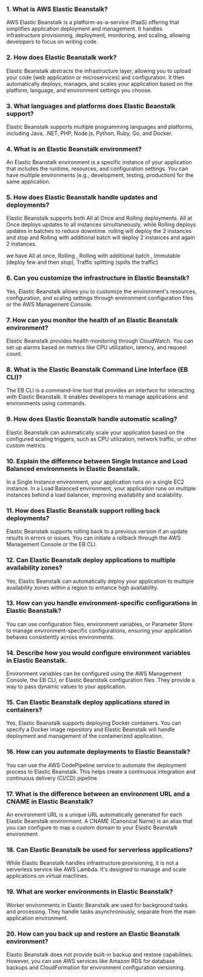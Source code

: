 ### 1. What is AWS Elastic Beanstalk?
AWS Elastic Beanstalk is a platform-as-a-service (PaaS) offering that simplifies application deployment and management. It handles infrastructure provisioning, deployment, monitoring, and scaling, allowing developers to focus on writing code.

### 2. How does Elastic Beanstalk work?
Elastic Beanstalk abstracts the infrastructure layer, allowing you to upload your code (web application or microservices) and configuration. It then automatically deploys, manages, and scales your application based on the platform, language, and environment settings you choose.

### 3. What languages and platforms does Elastic Beanstalk support?
Elastic Beanstalk supports multiple programming languages and platforms, including Java, .NET, PHP, Node.js, Python, Ruby, Go, and Docker.

### 4. What is an Elastic Beanstalk environment?
An Elastic Beanstalk environment is a specific instance of your application that includes the runtime, resources, and configuration settings. You can have multiple environments (e.g., development, testing, production) for the same application.

### 5. How does Elastic Beanstalk handle updates and deployments?
Elastic Beanstalk supports both All at Once and Rolling deployments. All at Once deploys updates to all instances simultaneously, while Rolling deploys updates in batches to reduce downtime. rolling will deploy the 2 instances and stop and Rolling with additional batch will deploy 2 instances and again 2 instances.

we have All at once, Rolling , Rolling with additional batch , Immutable (deploy few and then stop), Traffic splitting (spilts the traffic)

### 6. Can you customize the infrastructure in Elastic Beanstalk?
Yes, Elastic Beanstalk allows you to customize the environment's resources, configuration, and scaling settings through environment configuration files or the AWS Management Console.

### 7. How can you monitor the health of an Elastic Beanstalk environment?
Elastic Beanstalk provides health monitoring through CloudWatch. You can set up alarms based on metrics like CPU utilization, latency, and request count.

### 8. What is the Elastic Beanstalk Command Line Interface (EB CLI)?
The EB CLI is a command-line tool that provides an interface for interacting with Elastic Beanstalk. It enables developers to manage applications and environments using commands.

### 9. How does Elastic Beanstalk handle automatic scaling?
Elastic Beanstalk can automatically scale your application based on the configured scaling triggers, such as CPU utilization, network traffic, or other custom metrics.

### 10. Explain the difference between Single Instance and Load Balanced environments in Elastic Beanstalk.
In a Single Instance environment, your application runs on a single EC2 instance. In a Load Balanced environment, your application runs on multiple instances behind a load balancer, improving availability and scalability.

### 11. How does Elastic Beanstalk support rolling back deployments?
Elastic Beanstalk supports rolling back to a previous version if an update results in errors or issues. You can initiate a rollback through the AWS Management Console or the EB CLI.

### 12. Can Elastic Beanstalk deploy applications to multiple availability zones?
Yes, Elastic Beanstalk can automatically deploy your application to multiple availability zones within a region to enhance high availability.

### 13. How can you handle environment-specific configurations in Elastic Beanstalk?
You can use configuration files, environment variables, or Parameter Store to manage environment-specific configurations, ensuring your application behaves consistently across environments.

### 14. Describe how you would configure environment variables in Elastic Beanstalk.
Environment variables can be configured using the AWS Management Console, the EB CLI, or Elastic Beanstalk configuration files. They provide a way to pass dynamic values to your application.

### 15. Can Elastic Beanstalk deploy applications stored in containers?
Yes, Elastic Beanstalk supports deploying Docker containers. You can specify a Docker image repository and Elastic Beanstalk will handle deployment and management of the containerized application.

### 16. How can you automate deployments to Elastic Beanstalk?
You can use the AWS CodePipeline service to automate the deployment process to Elastic Beanstalk. This helps create a continuous integration and continuous delivery (CI/CD) pipeline.

### 17. What is the difference between an environment URL and a CNAME in Elastic Beanstalk?
An environment URL is a unique URL automatically generated for each Elastic Beanstalk environment. A CNAME (Canonical Name) is an alias that you can configure to map a custom domain to your Elastic Beanstalk environment.

### 18. Can Elastic Beanstalk be used for serverless applications?
While Elastic Beanstalk handles infrastructure provisioning, it is not a serverless service like AWS Lambda. It's designed to manage and scale applications on virtual machines.

### 19. What are worker environments in Elastic Beanstalk?
Worker environments in Elastic Beanstalk are used for background tasks and processing. They handle tasks asynchronously, separate from the main application environment.

### 20. How can you back up and restore an Elastic Beanstalk environment?
Elastic Beanstalk does not provide built-in backup and restore capabilities. However, you can use AWS services like Amazon RDS for database backups and CloudFormation for environment configuration versioning.
